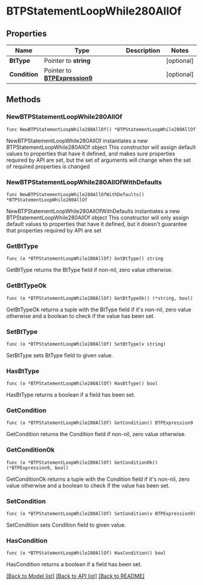# BTPStatementLoopWhile280AllOf

## Properties

Name | Type | Description | Notes
------------ | ------------- | ------------- | -------------
**BtType** | Pointer to **string** |  | [optional] 
**Condition** | Pointer to [**BTPExpression9**](BTPExpression9.md) |  | [optional] 

## Methods

### NewBTPStatementLoopWhile280AllOf

`func NewBTPStatementLoopWhile280AllOf() *BTPStatementLoopWhile280AllOf`

NewBTPStatementLoopWhile280AllOf instantiates a new BTPStatementLoopWhile280AllOf object
This constructor will assign default values to properties that have it defined,
and makes sure properties required by API are set, but the set of arguments
will change when the set of required properties is changed

### NewBTPStatementLoopWhile280AllOfWithDefaults

`func NewBTPStatementLoopWhile280AllOfWithDefaults() *BTPStatementLoopWhile280AllOf`

NewBTPStatementLoopWhile280AllOfWithDefaults instantiates a new BTPStatementLoopWhile280AllOf object
This constructor will only assign default values to properties that have it defined,
but it doesn't guarantee that properties required by API are set

### GetBtType

`func (o *BTPStatementLoopWhile280AllOf) GetBtType() string`

GetBtType returns the BtType field if non-nil, zero value otherwise.

### GetBtTypeOk

`func (o *BTPStatementLoopWhile280AllOf) GetBtTypeOk() (*string, bool)`

GetBtTypeOk returns a tuple with the BtType field if it's non-nil, zero value otherwise
and a boolean to check if the value has been set.

### SetBtType

`func (o *BTPStatementLoopWhile280AllOf) SetBtType(v string)`

SetBtType sets BtType field to given value.

### HasBtType

`func (o *BTPStatementLoopWhile280AllOf) HasBtType() bool`

HasBtType returns a boolean if a field has been set.

### GetCondition

`func (o *BTPStatementLoopWhile280AllOf) GetCondition() BTPExpression9`

GetCondition returns the Condition field if non-nil, zero value otherwise.

### GetConditionOk

`func (o *BTPStatementLoopWhile280AllOf) GetConditionOk() (*BTPExpression9, bool)`

GetConditionOk returns a tuple with the Condition field if it's non-nil, zero value otherwise
and a boolean to check if the value has been set.

### SetCondition

`func (o *BTPStatementLoopWhile280AllOf) SetCondition(v BTPExpression9)`

SetCondition sets Condition field to given value.

### HasCondition

`func (o *BTPStatementLoopWhile280AllOf) HasCondition() bool`

HasCondition returns a boolean if a field has been set.


[[Back to Model list]](../README.md#documentation-for-models) [[Back to API list]](../README.md#documentation-for-api-endpoints) [[Back to README]](../README.md)


